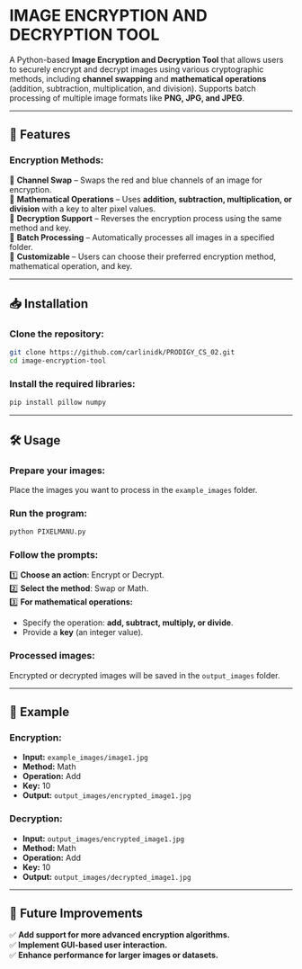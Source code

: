 # IMAGE ENCRYPTION AND DECRYPTION TOOL

A Python-based **Image Encryption and Decryption Tool** that allows users to securely encrypt and decrypt images using various cryptographic methods, including **channel swapping** and **mathematical operations** (addition, subtraction, multiplication, and division). Supports batch processing of multiple image formats like **PNG, JPG, and JPEG**.

---

## 🚀 Features

### **Encryption Methods:**
🔹 **Channel Swap** – Swaps the red and blue channels of an image for encryption.  
🔹 **Mathematical Operations** – Uses **addition, subtraction, multiplication, or division** with a key to alter pixel values.  
🔹 **Decryption Support** – Reverses the encryption process using the same method and key.  
🔹 **Batch Processing** – Automatically processes all images in a specified folder.  
🔹 **Customizable** – Users can choose their preferred encryption method, mathematical operation, and key.  

---

## 📥 Installation

### **Clone the repository:**
```sh
git clone https://github.com/carlinidk/PRODIGY_CS_02.git
cd image-encryption-tool
```

### **Install the required libraries:**
```sh
pip install pillow numpy
```

---

## 🛠 Usage

### **Prepare your images:**
Place the images you want to process in the `example_images` folder.

### **Run the program:**
```sh
python PIXELMANU.py
```

### **Follow the prompts:**
1️⃣ **Choose an action**: Encrypt or Decrypt.  
2️⃣ **Select the method**: Swap or Math.  
3️⃣ **For mathematical operations:**  
   - Specify the operation: **add, subtract, multiply, or divide**.  
   - Provide a **key** (an integer value).  

### **Processed images:**
Encrypted or decrypted images will be saved in the `output_images` folder.

---

## 📌 Example

### **Encryption:**
- **Input:** `example_images/image1.jpg`  
- **Method:** Math  
- **Operation:** Add  
- **Key:** 10  
- **Output:** `output_images/encrypted_image1.jpg`  

### **Decryption:**
- **Input:** `output_images/encrypted_image1.jpg`  
- **Method:** Math  
- **Operation:** Add  
- **Key:** 10  
- **Output:** `output_images/decrypted_image1.jpg`  

---

## 🚀 Future Improvements
✅ **Add support for more advanced encryption algorithms.**  
✅ **Implement GUI-based user interaction.**  
✅ **Enhance performance for larger images or datasets.**  

